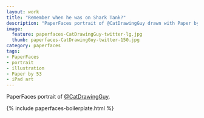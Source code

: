 ```yaml
---
layout: work
title: "Remember when he was on Shark Tank?"
description: "PaperFaces portrait of @CatDrawingGuy drawn with Paper by 53 on an iPad."
image: 
  feature: paperfaces-CatDrawingGuy-twitter-lg.jpg
  thumb: paperfaces-CatDrawingGuy-twitter-150.jpg
category: paperfaces
tags: 
- PaperFaces
- portrait
- illustration
- Paper by 53
- iPad art
---
```


PaperFaces portrait of [@CatDrawingGuy](http://twitter.com/CatDrawingGuy).

{% include paperfaces-boilerplate.html %}